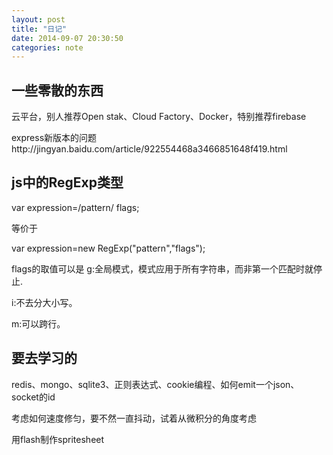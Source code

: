 ```yaml
---
layout: post
title: "日记"
date: 2014-09-07 20:30:50
categories: note
---
```


## 一些零散的东西

云平台，别人推荐Open stak、Cloud Factory、Docker，特别推荐firebase

express新版本的问题http://jingyan.baidu.com/article/922554468a3466851648f419.html

## js中的RegExp类型

var expression=/pattern/ flags;

等价于

var expression=new RegExp("pattern","flags");

flags的取值可以是
g:全局模式，模式应用于所有字符串，而非第一个匹配时就停止.

i:不去分大小写。

m:可以跨行。

## 要去学习的

redis、mongo、sqlite3、正则表达式、cookie编程、如何emit一个json、socket的id

考虑如何速度修匀，要不然一直抖动，试着从微积分的角度考虑

用flash制作spritesheet


